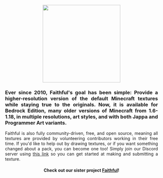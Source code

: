 <p align="center">
  <img src="https://database.faithfulpack.net/images/branding/wordmarks/outlined/flat/classic_faithful_flat_border.png" align="center" height="256">
</p>

<h3 align="justify">
  Ever since 2010, Faithful's goal has been simple: Provide a higher-resolution version of the default Minecraft textures while staying true to the originals. Now, it is available for Bedrock Edition, many older versions of Minecraft from 1.6-1.18, in multiple resolutions, art styles, and with both Jappa and Programmer Art variants.
</h3>

<p align="justify">
  Faithful is also fully community-driven, free, and open source, meaning all textures are provided by volunteering contributors working in their free time. If you'd like to help out by drawing textures, or if you want something changed about a pack, you can become one too! Simply join our Discord server using <a href="https://discord.gg/KSEhCVtg4J">this link</a> so you can get started at making and submitting a texture.
</p>

<h4 align="center">
  Check out our sister project <a href="https://github.com/Faithful-Resource-Pack">Faithful</a>!
</h4>
